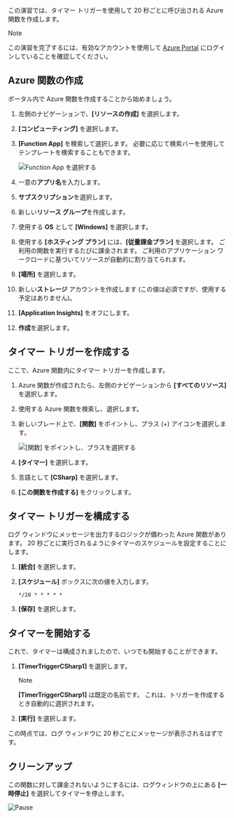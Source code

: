 この演習では、タイマー トリガーを使用して 20 秒ごとに呼び出される Azure 関数を作成します。

> [!NOTE] 
> この演習を完了するには、有効なアカウントを使用して [Azure Portal](https://portal.azure.com/) にログインしていることを確認してください。

## <a name="create-an-azure-function"></a>Azure 関数の作成

ポータル内で Azure 関数を作成することから始めましょう。

1. 左側のナビゲーションで、**[リソースの作成]** を選択します。

1. **[コンピューティング]** を選択します。

1. **[Function App]** を検索して選択します。 必要に応じて検索バーを使用してテンプレートを検索することもできます。

    ![Function App を選択する](../media-drafts/4-click-function-app.png)

1. 一意の**アプリ名**を入力します。

1. **サブスクリプション**を選択します。

1. 新しい**リソース グループ**を作成します。

1. 使用する **OS** として **[Windows]** を選択します。

1. 使用する **[ホスティング プラン]** には、**[従量課金プラン]** を選択します。 ご利用の関数を実行するたびに課金されます。 ご利用のアプリケーション ワークロードに基づいてリソースが自動的に割り当てられます。

1. **[場所]** を選択します。

1. 新しい**ストレージ** アカウントを作成します  (この値は必須ですが、使用する予定はありません)。

1. **[Application Insights]** をオフにします。

1. **作成**を選択します。

## <a name="create-a-timer-trigger"></a>タイマー トリガーを作成する

ここで、Azure 関数内にタイマー トリガーを作成します。

1. Azure 関数が作成されたら、左側のナビゲーションから **[すべてのリソース]** を選択します。

1. 使用する Azure 関数を検索し、選択します。

1. 新しいブレード上で、**[関数]** をポイントし、プラス (+) アイコンを選択します。

    ![[関数] をポイントし、プラスを選択する](../media-drafts/4-hover-function.png)

1. **[タイマー]** を選択します。

1. 言語として **[CSharp]** を選択します。

1. **[この関数を作成する]** をクリックします。

## <a name="configure-the-timer-trigger"></a>タイマー トリガーを構成する

ログ ウィンドウにメッセージを出力するロジックが備わった Azure 関数があります。 20 秒ごとに実行されるようにタイマーのスケジュールを設定することにします。

1. **[統合]** を選択します。

1. **[スケジュール]** ボックスに次の値を入力します。

    ```
    */20 * * * * *
    ```

1. **[保存]** を選択します。

## <a name="start-the-timer"></a>タイマーを開始する

これで、タイマーは構成されましたので、いつでも開始することができます。

1. **[TimerTriggerCSharp1]** を選択します。 

    > [!NOTE]
    > **[TimerTriggerCSharp1]** は既定の名前です。 これは、トリガーを作成するとき自動的に選択されます。

1. **[実行]** を選択します。 

この時点では、ログ ウィンドウに 20 秒ごとにメッセージが表示されるはずです。

## <a name="clean-up"></a>クリーンアップ

この関数に対して課金されないようにするには、ログウィンドウの上にある **[一時停止]** を選択してタイマーを停止します。

![Pause](../media-drafts/4-pause-timer.png)


